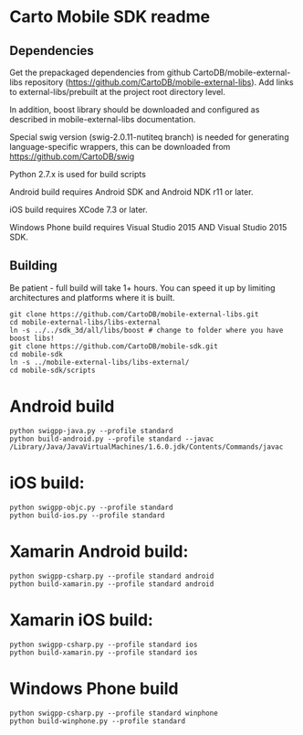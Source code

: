 # Carto Mobile SDK readme

## Dependencies
Get the prepackaged dependencies from github CartoDB/mobile-external-libs
repository (https://github.com/CartoDB/mobile-external-libs). Add links
to external-libs/prebuilt at the project root directory level.

In addition, boost library should be downloaded and configured as described
in mobile-external-libs documentation.

Special swig version (swig-2.0.11-nutiteq branch) is needed for generating 
language-specific wrappers, this can be downloaded from https://github.com/CartoDB/swig

Python 2.7.x is used for build scripts

Android build requires Android SDK and Android NDK r11 or later.

iOS build requires XCode 7.3 or later.

Windows Phone build requires Visual Studio 2015 AND Visual Studio 2015 SDK.

## Building

Be patient - full build will take 1+ hours. You can speed it up by limiting architectures and platforms where it is built.

```
git clone https://github.com/CartoDB/mobile-external-libs.git
cd mobile-external-libs/libs-external
ln -s ../../sdk_3d/all/libs/boost # change to folder where you have boost libs!
git clone https://github.com/CartoDB/mobile-sdk.git
cd mobile-sdk
ln -s ../mobile-external-libs/libs-external/
cd mobile-sdk/scripts
```

# Android build 
```
python swigpp-java.py --profile standard
python build-android.py --profile standard --javac /Library/Java/JavaVirtualMachines/1.6.0.jdk/Contents/Commands/javac
```

# iOS build:
```
python swigpp-objc.py --profile standard
python build-ios.py --profile standard
```

# Xamarin Android build:
```
python swigpp-csharp.py --profile standard android
python build-xamarin.py --profile standard android
```

# Xamarin iOS build:
```
python swigpp-csharp.py --profile standard ios
python build-xamarin.py --profile standard ios
```

# Windows Phone build
```
python swigpp-csharp.py --profile standard winphone
python build-winphone.py --profile standard
```
